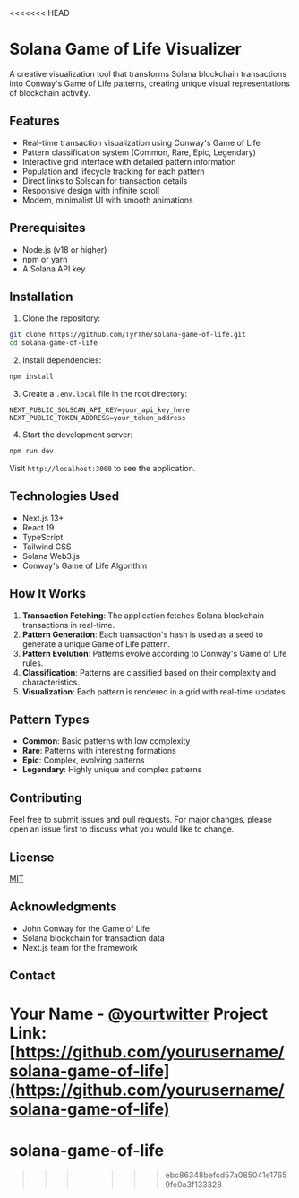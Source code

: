 <<<<<<< HEAD
# Solana Game of Life Visualizer

A creative visualization tool that transforms Solana blockchain transactions into Conway's Game of Life patterns, creating unique visual representations of blockchain activity.

## Features

- Real-time transaction visualization using Conway's Game of Life
- Pattern classification system (Common, Rare, Epic, Legendary)
- Interactive grid interface with detailed pattern information
- Population and lifecycle tracking for each pattern
- Direct links to Solscan for transaction details
- Responsive design with infinite scroll
- Modern, minimalist UI with smooth animations

## Prerequisites

- Node.js (v18 or higher)
- npm or yarn
- A Solana API key

## Installation

1. Clone the repository:
```bash
git clone https://github.com/TyrThe/solana-game-of-life.git
cd solana-game-of-life
```

2. Install dependencies:
```bash
npm install
```

3. Create a `.env.local` file in the root directory:
```env
NEXT_PUBLIC_SOLSCAN_API_KEY=your_api_key_here
NEXT_PUBLIC_TOKEN_ADDRESS=your_token_address
```

4. Start the development server:
```bash
npm run dev
```

Visit `http://localhost:3000` to see the application.


## Technologies Used

- Next.js 13+
- React 19
- TypeScript
- Tailwind CSS
- Solana Web3.js
- Conway's Game of Life Algorithm

## How It Works

1. **Transaction Fetching**: The application fetches Solana blockchain transactions in real-time.
2. **Pattern Generation**: Each transaction's hash is used as a seed to generate a unique Game of Life pattern.
3. **Pattern Evolution**: Patterns evolve according to Conway's Game of Life rules.
4. **Classification**: Patterns are classified based on their complexity and characteristics.
5. **Visualization**: Each pattern is rendered in a grid with real-time updates.

## Pattern Types

- **Common**: Basic patterns with low complexity
- **Rare**: Patterns with interesting formations
- **Epic**: Complex, evolving patterns
- **Legendary**: Highly unique and complex patterns

## Contributing

Feel free to submit issues and pull requests. For major changes, please open an issue first to discuss what you would like to change.

## License

[MIT](https://choosealicense.com/licenses/mit/)

## Acknowledgments

- John Conway for the Game of Life
- Solana blockchain for transaction data
- Next.js team for the framework

## Contact

Your Name - [@yourtwitter](https://x.com/GameLifeSOL)
Project Link: [https://github.com/yourusername/solana-game-of-life](https://github.com/yourusername/solana-game-of-life)
=======
# solana-game-of-life
>>>>>>> ebc86348befcd57a085041e17659fe0a3f133328
